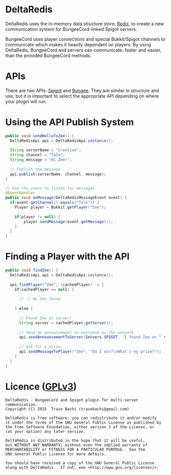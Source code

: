 # DeltaRedis
DeltaRedis uses the in-memory data structure store, [Redis](http://redis.io/), to create a new communication
system for BungeeCord-linked Spigot servers.

BungeeCord uses player connections and special Bukkit/Spigot channels to communicate which makes it heavily dependent on
players. By using DeltaRedis, BungeeCord and servers can communicate, faster and easier, than the provided BungeeCord methods.

# APIs
There are two APIs: 
[Spigot](https://github.com/GeeItsZee/DeltaRedis/blob/master/src/main/java/com/gmail/tracebachi/DeltaRedis/Spigot/DeltaRedisApi.java)
and
[Bungee](https://github.com/GeeItsZee/DeltaRedis/blob/master/src/main/java/com/gmail/tracebachi/DeltaRedis/Bungee/DeltaRedisApi.java). 
They are similar in structure and use, but it is important to select the appropriate API depending on where your plugin will run.

# Using the API Publish System
```java
public void sendHelloToZee() {
  DeltaRedisApi api = DeltaRedisApi.instance();
  
  String serverName = "Creative";
  String channel = "Talk";
  String message = "Hi Zee!";
  
  // Publish the message
  api.publish(serverName, channel, message);
}

// Use the event to listen for messages
@EventHandler
public void onMessage(DeltaRedisMessageEvent event) {
  if(event.getChannel().equals("Talk")) {
    Player player = Bukkit.getPlayer("Zee");
    
    if(player != null) {
        player.sendMessage(event.getMessage());
    }
  }
}
```

# Finding a Player with the API 
```java
public void findZee() {
  DeltaRedisApi api = DeltaRedisApi.instance();
  
  api.findPlayer("Zee", (cachedPlayer) -> {
    if(cachedPlayer == null) {
    
      // :( No Zee found
      
    } else {
      
      // Found Zee on server!
      String server = cachedPlayer.getServer();
      
      // Send an announcement to everyone on the network
      api.sendAnnouncementToServer(Servers.SPIGOT, "I found Zee on " + server + "!");
      
      // Ask for a prize
      api.sendMessageToPlayer("Zee", "Do I win?\nWhat's my prize?");
    }
  }
}
```

# Licence ([GPLv3](http://www.gnu.org/licenses/gpl-3.0.en.html))
```
DeltaRedis - BungeeCord and Spigot plugin for multi-server communication.
Copyright (C) 2015  Trace Bachi (tracebachi@gmail.com)

DeltaRedis is free software: you can redistribute it and/or modify
it under the terms of the GNU General Public License as published by
the Free Software Foundation, either version 3 of the License, or
(at your option) any later version.

DeltaRedis is distributed in the hope that it will be useful,
but WITHOUT ANY WARRANTY; without even the implied warranty of
MERCHANTABILITY or FITNESS FOR A PARTICULAR PURPOSE.  See the
GNU General Public License for more details.

You should have received a copy of the GNU General Public License
along with DeltaRedis.  If not, see <http://www.gnu.org/licenses/>.
```
